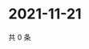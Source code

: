 # 2021-11-21

共 0 条

<!-- BEGIN WEIBO -->
<!-- 最后更新时间 Sun Nov 21 2021 23:08:37 GMT+0800 (China Standard Time) -->

<!-- END WEIBO -->

